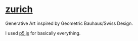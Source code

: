 # [zurich](https://iamrifki.github.io/zurich/)
Generative Art inspired by Geometric Bauhaus/Swiss Design.

I used [p5.js](https://p5js.org/) for basically everything.
